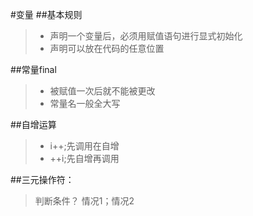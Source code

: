 #变量
##基本规则
>+ 声明一个变量后，必须用赋值语句进行显式初始化
>+ 声明可以放在代码的任意位置

##常量final
>+ 被赋值一次后就不能被更改
>+ 常量名一般全大写

##自增运算
>* i++;先调用在自增
>* ++i;先自增再调用

##三元操作符：
>判断条件？ 情况1；情况2

